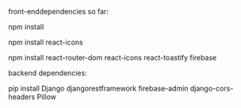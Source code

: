 front-enddependencies so far:

npm install

npm install react-icons

npm install react-router-dom react-icons react-toastify firebase


backend dependencies:

pip install Django djangorestframework firebase-admin django-cors-headers Pillow
